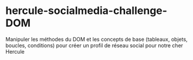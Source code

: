# hercule-socialmedia-challenge-DOM
Manipuler les méthodes du DOM et les concepts de base (tableaux, objets, boucles, conditions) pour créer un profil de réseau social pour notre cher Hercule
